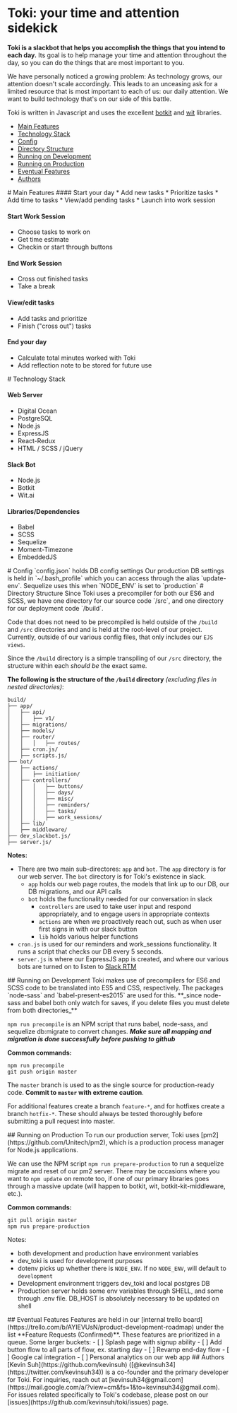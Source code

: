 # Toki: your time and attention sidekick

**Toki is a slackbot that helps you accomplish the things that you intend to each day.** Its goal is to help manage your time and attention throughout the day, so you can do the things that are most important to you.

We have personally noticed a growing problem: As technology grows, our attention doesn't scale accordingly. This leads to an unceasing ask for a limited resource that is most important to each of us: our daily attention. We want to build technology that's on our side of this battle.

Toki is written in Javascript and uses the excellent [botkit](https://github.com/howdyai/botkit) and [wit](https://wit.ai) libraries.


- [Main Features](#main-features)
- [Technology Stack](#technology-stack)
- [Config](#config)
- [Directory Structure](#directory-structure)
- [Running on Development](#running-development)
- [Running on Production](#running-production)
- [Eventual Features](#eventual-features)
- [Authors](#authors)


<a name="main-features"/>
# Main Features
#### Start your day
  * Add new tasks
  * Prioritize tasks
  * Add time to tasks
  * View/add pending tasks
  * Launch into work session

#### Start Work Session
  * Choose tasks to work on
  * Get time estimate
  * Checkin or start through buttons

#### End Work Session
  * Cross out finished tasks
  * Take a break

#### View/edit tasks
  * Add tasks and prioritize
  * Finish ("cross out") tasks

#### End your day
  * Calculate total minutes worked with Toki
  * Add reflection note to be stored for future use

<a name="technology-stack"/>
# Technology Stack

#### Web Server
* Digital Ocean
* PostgreSQL
* Node.js
* ExpressJS
* React-Redux
* HTML / SCSS / jQuery

#### Slack Bot
* Node.js
* Botkit
* Wit.ai

#### Libraries/Dependencies
* Babel
* SCSS
* Sequelize
* Moment-Timezone
* EmbeddedJS

<a name="config"/>
# Config
`config.json` holds DB config settings
Our production DB settings is held in `~/.bash_profile` which you can access through the alias `update-env`. Sequelize uses this when `NODE_ENV` is set to `production`

<a name="directory-structure">
# Directory Structure
Since Toki uses a precompiler for both our ES6 and SCSS, we have one directory for our source code `/src`, and one directory for our deployment code `/build`.

Code that does not need to be precompiled is held outside of the `/build` and `/src` directories and and is held at the root-level of our project. Currently, outside of our various config files, that only includes our `EJS views`.

Since the `/build` directory is a simple transpiling of our `/src` directory, the structure within each _should be_ the exact same. 

**The following is the structure of the `/build` directory** _(excluding files in nested directories)_:
```
build/
├── app/
│   ├── api/
│   │   ├── v1/
│   ├── migrations/
│   ├── models/
│   ├── router/
│   │   │   ├── routes/
│   ├── cron.js/
│   ├── scripts.js/
├── bot/
│   ├── actions/
│   │   ├── initiation/
│   ├── controllers/
│   │   │   ├── buttons/
│   │   │   ├── days/
│   │   │   ├── misc/
│   │   │   ├── reminders/
│   │   │   ├── tasks/
│   │   │   ├── work_sessions/
│   ├── lib/
│   ├── middleware/
├── dev_slackbot.js/
├── server.js/
```

**Notes:**
* There are two main sub-directores: `app` and `bot`. The `app` directory is for our web server. The `bot` directory is for Toki's existence in slack.
  * `app` holds our web page routes, the models that link up to our DB, our DB migrations, and our API calls
  * `bot` holds the functionality needed for our conversation in slack
    * `controllers` are used to take user input and respond appropriately, and to engage users in appropriate contexts
    * `actions` are when we proactively reach out, such as when user first signs in with our slack button
    * `lib` holds various helper functions
* `cron.js` is used for our reminders and work_sessions functionality. It runs a script that checks our DB every 5 seconds.
* `server.js` is where our ExpressJS app is created, and where our various bots are turned on to listen to [Slack RTM](https://api.slack.com/rtm)


<a name="running-development"/>
## Running on Development
Toki makes use of precompilers for ES6 and SCSS code to be translated into ES5 and CSS, respectively. The packages `node-sass` and `babel-present-es2015` are used for this. **_since node-sass and babel both only watch for saves, if you delete files you must delete from both directories_**

`npm run precompile` is an NPM script that runs babel, node-sass, and sequelize db:migrate to convert changes. **_Make sure all mapping and migration is done successfully before pushing to github_**

**Common commands:**
```
npm run precompile
git push origin master
```
The `master` branch is used to as the single source for production-ready code. **Commit to `master` with extreme caution**.

For additional features create a branch `feature-*`, and for hotfixes create a branch `hotfix-*`. These should always be tested thoroughly before submitting a pull request into master.

<a name="running-production"/>
## Running on Production
To run our production server, Toki uses [pm2](https://github.com/Unitech/pm2), which is a production process manager for Node.js applications.

We can use the NPM script `npm run prepare-production` to run a sequelize migrate and reset of our pm2 server. There may be occasions where you want to `npm update` on remote too, if one of our primary libraries goes through a massive update (will happen to botkit, wit, botkit-kit-middleware, etc.).

**Common commands:**
```
git pull origin master
npm run prepare-production
```

Notes:
* both development and production have environment variables
* dev_toki is used for development purposes
* dotenv picks up whether there is `NODE_ENV`. If no `NODE_ENV`, will default to `development`
* Development environment triggers dev_toki and local postgres DB
* Production server holds some env variables through SHELL, and some through .env file. DB_HOST is absolutely necessary to be updated on shell

<a name="eventual-features"/>
## Eventual Features
Features are held in our [internal trello board](https://trello.com/b/AYIEVUsN/product-development-roadmap) under the list **Feature Requests (Confirmed)**. These features are prioritized in a queue. Some larger buckets:
- [ ] Splash page with signup ability
- [ ] Add button flow to all parts of flow, ex. starting day
- [ ] Revamp end-day flow
- [ ] Google cal integration
- [ ] Personal analytics on our web app

<a name="authors"/>
## Authors
[Kevin Suh](https://github.com/kevinsuh) ([@kevinsuh34](https://twitter.com/kevinsuh34)) is a co-founder and the primary developer for Toki. For inquiries, reach out at [kevinsuh34@gmail.com](https://mail.google.com/a/?view=cm&fs=1&to=kevinsuh34@gmail.com). For issues related specifically to Toki's codebase, please post on our [issues](https://github.com/kevinsuh/toki/issues) page.



